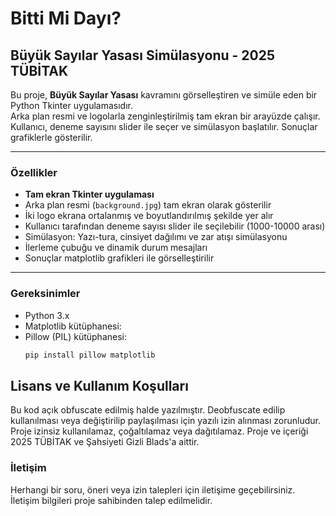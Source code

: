 # Bitti Mi Dayı?

## Büyük Sayılar Yasası Simülasyonu - 2025 TÜBİTAK

Bu proje, **Büyük Sayılar Yasası** kavramını görselleştiren ve simüle eden bir Python Tkinter uygulamasıdır.  
Arka plan resmi ve logolarla zenginleştirilmiş tam ekran bir arayüzde çalışır. Kullanıcı, deneme sayısını slider ile seçer ve simülasyon başlatılır. Sonuçlar grafiklerle gösterilir.

---

### Özellikler

- **Tam ekran Tkinter uygulaması**
- Arka plan resmi (`background.jpg`) tam ekran olarak gösterilir
- İki logo ekrana ortalanmış ve boyutlandırılmış şekilde yer alır
- Kullanıcı tarafından deneme sayısı slider ile seçilebilir (1000-10000 arası)
- Simülasyon: Yazı-tura, cinsiyet dağılımı ve zar atışı simülasyonu
- İlerleme çubuğu ve dinamik durum mesajları
- Sonuçlar matplotlib grafikleri ile görselleştirilir

---

### Gereksinimler

- Python 3.x
- Matplotlib kütüphanesi:
- Pillow (PIL) kütüphanesi:  
  ```bash
  pip install pillow matplotlib
  
## Lisans ve Kullanım Koşulları

Bu kod açık obfuscate edilmiş halde yazılmıştır.
Deobfuscate edilip kullanılması veya değiştirilip paylaşılması için yazılı izin alınması zorunludur.
Proje izinsiz kullanılamaz, çoğaltılamaz veya dağıtılamaz.
Proje ve içeriği 2025 TÜBİTAK ve Şahsiyeti Gizli Blads'a aittir.

### İletişim
Herhangi bir soru, öneri veya izin talepleri için iletişime geçebilirsiniz.
İletişim bilgileri proje sahibinden talep edilmelidir.
